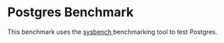 # Postgres Benchmark

This benchmark uses the <a href="https://manpages.org/sysbench"> sysbench </a> benchmarking tool to test Postgres.
